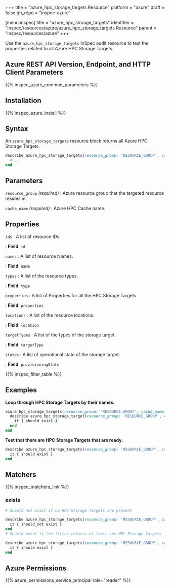 +++
title = "azure_hpc_storage_targets Resource"
platform = "azure"
draft = false
gh_repo = "inspec-azure"

[menu.inspec]
title = "azure_hpc_storage_targets"
identifier = "inspec/resources/azure/azure_hpc_storage_targets Resource"
parent = "inspec/resources/azure"
+++

Use the `azure_hpc_storage_targets` InSpec audit resource to test the properties related to all Azure HPC Storage Targets.

## Azure REST API Version, Endpoint, and HTTP Client Parameters

{{% inspec_azure_common_parameters %}}

## Installation

{{% inspec_azure_install %}}

## Syntax

An `azure_hpc_storage_targets` resource block returns all Azure HPC Storage Targets.

```ruby
describe azure_hpc_storage_targets(resource_group: 'RESOURCE_GROUP', cache_name: 'HPC_CACHE_NAME') do
  #...
end
```

## Parameters

`resource_group` _(required)_
: Azure resource group that the targeted resource resides in.

`cache_name` _(required)_
: Azure HPC Cache name.

## Properties

`ids`
: A list of resource IDs.

: **Field**: `id`

`names`
: A list of resource Names.

: **Field**: `name`

`types`
: A list of the resource types.

: **Field**: `type`

`properties`
: A list of Properties for all the HPC Storage Targets.

: **Field**: `properties`

`locations`
: A list of the resource locations.

: **Field**: `location`

`targetTypes`
: A list of the types of the storage target.

: **Field**: `targetType`

`states`
: A list of operational state of the storage target.

: **Field**: `provisioningState`

{{% inspec_filter_table %}}

## Examples

**Loop through HPC Storage Targets by their names.**

```ruby
azure_hpc_storage_targets(resource_group: 'RESOURCE_GROUP', cache_name: 'HPC_CACHE_NAME').names.each do |name|
  describe azure_hpc_storage_target(resource_group: 'RESOURCE_GROUP', cache_name: 'HPC_CACHE_NAME', name: name) do
    it { should exist }
  end
end
```

**Test that there are HPC Storage Targets that are ready.**

```ruby
describe azure_hpc_storage_targets(resource_group: 'RESOURCE_GROUP', cache_name: 'HPC_CACHE_NAME').where(state: 'Ready') do
  it { should exist }
end
```

## Matchers

{{% inspec_matchers_link %}}

### exists

```ruby
# Should not exist if no HPC Storage Targets are present

describe azure_hpc_storage_targets(resource_group: 'RESOURCE_GROUP', cache_name: 'HPC_CACHE_NAME') do
  it { should_not exist }
end
# Should exist if the filter returns at least one HPC Storage Targets

describe azure_hpc_storage_targets(resource_group: 'RESOURCE_GROUP', cache_name: 'HPC_CACHE_NAME') do
  it { should exist }
end
```

## Azure Permissions

{{% azure_permissions_service_principal role="reader" %}}
